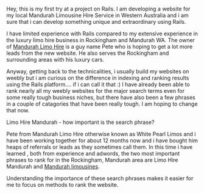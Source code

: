 Hey, this is my first try at a project on Rails. I am developing a website for my local Mandurah Limousine Hire Service in Western Australia and i am sure that i can develop something unique and extraordinary using Rails.

I have limited experience with Rails compared to my extensive experience in the luxury limo hire business in Rockingham and Mandurah WA. The owner of [Mandurah Limo Hire](http://www.rockinghamlimo.com/mandurah_limo.html) is a guy name Pete who is hoping to get a lot more leads from the new website. He also serves the Rockingham and surrounding areas with his luxury cars.

Anyway, getting back to the technicalities, i usually build my websites on weebly but i am curious on the difference in indexing and ranking results using the Rails platform.... if i can call it that :) I have already been able to rank nearly all my weebly websites for the major search terms even for some really tough business niches, but there have also been a few phrases in a couple of catagories that have been really tough. I am hoping to change that now.

Limo Hire Mandurah - how important is the search phrase?

Pete from Mandurah Limo Hire otherwise known as White Pearl Limos and i have been working together for about 12 months now and i have bought him heaps of referrals or leads as they sometimes call them. In this time i have learned , both from experience and adwords, the two most important phrases to rank for in the Rockingham, Mandurah area are Limo Hire Mandurah and [Mandurah limousines](http://www.rockinghamlimo.com/mandurah_limo.html).

Understanding the importance of these search phrases makes it easier for me to focus on methods to rank the website.
